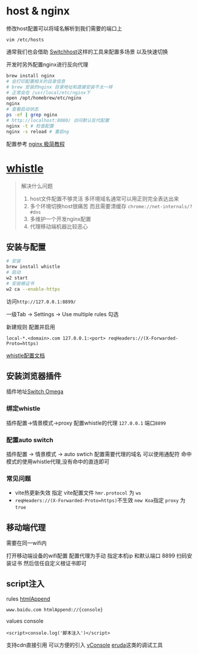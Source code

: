 
# host & nginx 

修改host配置可以将域名解析到我们需要的端口上

`vim /etc/hosts`

通常我们也会借助 [Switchhost](https://switchhosts.vercel.app/zh)这样的工具来配置多场景 以及快速切换

开发时另外配置nginx进行反向代理

```bash
brew install nginx
# 会打印配置相关的目录信息
# brew 安装的nginx 目录地址和直接安装不太一样
# 正常会在 /usr/local/etc/nginx下
open /opt/homebrew/etc/nginx
nginx
# 查看启动状态
ps -ef | grep nginx
# http://localhost:8080/ 访问默认反代配置
nginx -t # 检查配置
nginx -s reload # 重启ng
```

配置参考 [nginx 极简教程](https://github.com/dunwu/nginx-tutorial)


# [whistle](https://github.com/avwo/whistle)

> 解决什么问题
> 1. host文件配置不够灵活 多环境域名通常可以用正则完全表达出来
> 2. 多个环境切换host很痛苦 而且需要清缓存 `chrome://net-internals/?#dns`
> 3. 多维护一个开发nginx配置
> 4. 代理移动端机器比较恶心

## 安装与配置

```bash
# 安装
brew install whistle
# 启动
w2 start
# 安装根证书
w2 ca --enable-https
```

访问`http://127.0.0.1:8899/`

一级Tab -> Settings -> Use multiple rules 勾选

新建规则 
配置并启用
```
local-*.<domain>.com 127.0.0.1:<port> reqHeaders://(X-Forwarded-Proto=https)
```

[whistle配置文档](https://wproxy.org/whistle/)

## 安装浏览器插件
插件地址[Switch Omega](https://chromewebstore.google.com/detail/proxy-switchyomega/padekgcemlokbadohgkifijomclgjgif?hl=zh-CN&utm_source=ext_sidebar)

### 绑定whistle
插件配置->情景模式->proxy
配置whistle的代理 `127.0.0.1` 端口`8899`

### 配置auto switch
插件配置 -> 情景模式 -> auto swtich
配置需要代理的域名 可以使用通配符
命中模式的使用whistle代理,没有命中的直连即可


### 常见问题
- vite热更新失效
指定 vite配置文件 `hmr.protocol` 为 `ws`
- `reqHeaders://(X-Forwarded-Proto=https)`不生效
`new Koa`指定 `proxy` 为`true`


## 移动端代理

需要在同一wifi内

打开移动端设备的wifi配置 
配置代理为手动
指定本机ip 和默认端口 8899
扫码安装证书 然后信任自定义根证书即可

## script注入


rules [htmlAppend](https://wproxy.org/whistle/rules/htmlAppend.html)
```
www.baidu.com htmlAppend://{console}
```

values  console
```
<script>console.log('脚本注入')</script>
```

支持cdn直接引用
可以方便的引入 [vConsole](https://github.com/Tencent/vConsole) [eruda](https://github.com/liriliri/eruda)这类的调试工具

